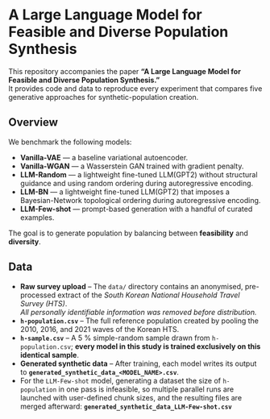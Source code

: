 # A Large Language Model for Feasible and Diverse Population Synthesis

This repository accompanies the paper **“A Large Language Model for Feasible and Diverse Population Synthesis.”**  
It provides code and data to reproduce every experiment that compares five generative approaches for synthetic-population creation.

## Overview
We benchmark the following models:

* **Vanilla-VAE** — a baseline variational autoencoder.  
* **Vanilla-WGAN** — a Wasserstein GAN trained with gradient penalty.  
* **LLM-Random** — a lightweight fine-tuned LLM(GPT2) without structural guidance and using random ordering during autoregressive encoding.  
* **LLM-BN** — a lightweight fine-tuned LLM(GPT2) that imposes a Bayesian-Network topological ordering during autoregressive encoding.  
* **LLM-Few-shot** — prompt-based generation with a handful of curated examples.

The goal is to generate population by balancing between **feasibility** and **diversity**.

## Data
* **Raw survey upload** – The `data/` directory contains an anonymised, pre-processed extract of the *South Korean National Household Travel Survey (HTS)*.  
  *All personally identifiable information was removed before distribution.*
* **`h-population.csv`** – The full reference population created by pooling the 2010, 2016, and 2021 waves of the Korean HTS.
* **`h-sample.csv`** – A 5 % simple-random sample drawn from `h-population.csv`; **every model in this study is trained exclusively on this identical sample**.
* **Generated synthetic data** – After training, each model writes its output to **`generated_synthetic_data_<MODEL_NAME>.csv`**.
* For the `LLM-Few-shot` model, generating a dataset the size of `h-population` in one pass is infeasible, so multiple parallel runs are launched with user-defined chunk sizes, and the resulting files are merged afterward: **`generated_synthetic_data_LLM-Few-shot.csv`**
